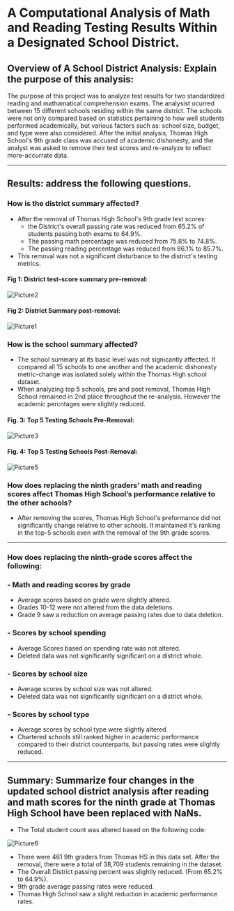 # A Computational Analysis of Math and Reading Testing Results Within a Designated School District.

## Overview of A School District Analysis: Explain the purpose of this analysis:
The purpose of this project was to analyze test results for two standardized reading and mathamatical comprehension exams. The analysist ocurred between 15 different schools residing within the same district. The schools were not only compared based on statistics pertaining to how well students performed academically, but various factors such as: school size, budget, and type were also considered. After the initial analysis, Thomas High School's 9th grade class was accused of academic dishonesty, and the analyst was asked to remove their test scores and re-analyze to reflect more-accurrate data. 
____________________________________________________
## Results: address the following questions.

### How is the district summary affected?
*  After the removal of Thomas High School's 9th grade test scores:
   *  the District's overall passing rate was reduced from 65.2% of students passing both exams to 64.9%.
   *  The passing math percentage  was reduced from 75.8% to 74.8%.
   *  The passing reading percentage was reduced from 86.1% to 85.7%.
*  This removal was not a significant disturbance to the district's testing metrics. 

#### Fig 1: District test-score summary pre-removal:
![Picture2](https://user-images.githubusercontent.com/90812456/137651821-b412a973-b0f5-4d49-a1ec-060fa09c05b2.png)

#### Fig 2: District Summary post-removal:
![Picture1](https://user-images.githubusercontent.com/90812456/137651657-bc7db4b9-529d-4036-a3ae-a929144b2201.png)

### How is the school summary affected?
*  The school summary at its basic level was not signicantly affected. It compared all 15 schools to one another and the academic dishonesty metric-change was isolated solely within the Thomas High school dataset. 
  *  When analyzing top 5 schools, pre and post removal, Thomas High School remained in 2nd place throughout the re-analysis. However the academic percntages were slightly reduced.

#### Fig. 3: Top 5 Testing Schools Pre-Removal:
![Picture3](https://user-images.githubusercontent.com/90812456/137652910-8892bf3c-e3f7-47cb-928a-014ee37043a7.png)

#### Fig. 4: Top 5 Testing Schools Post-Removal:
![Picture5](https://user-images.githubusercontent.com/90812456/137653241-dcc14a5d-f062-4a1f-99aa-736fe0818538.png)

### How does replacing the ninth graders’ math and reading scores affect Thomas High School’s performance relative to the other schools?
*  After removing the scores, Thomas High School's preformance did not significantly change relative to other schools. It maintained it's ranking in the top-5 schools even with the removal of the 9th grade scores.
_________________________________________________________
### How does replacing the ninth-grade scores affect the following:

### - Math and reading scores by grade
*  Average scores based on grade were slightly altered.
  *  Grades 10-12 were not altered from the data deletions.
  * Grade 9 saw a reduction on average passing rates due to data deletion.
### - Scores by school spending
*  Average Scores based on spending rate was not altered.
  * Deleted data was not significantly significant on a district whole.
### - Scores by school size
*  Average scores by school size was not altered.
  *  Deleted data was not significantly significant on a district whole.
### - Scores by school type
*  Average scores by school type were slightly altered. 
  *  Chartered schools still ranked higher in academic performance compared to their district counterparts, but passing rates were slightly reduced.


_________________________________________________________

## Summary: Summarize four changes in the updated school district analysis after reading and math scores for the ninth grade at Thomas High School have been replaced with NaNs.
*  The Total student count was altered based on the following code:

![Picture6](https://user-images.githubusercontent.com/90812456/137656263-ec4dfc38-3f71-4df6-841d-dc1fe5d65148.png)

  *  There were 461 9th graders from Thomas HS in this data set. After the removal, there were a total of 38,709 students remaining in the dataset. 
*  The Overall District passing percent was slightly reduced. (From 65.2% to 64.9%).
*  9th grade average passing rates were reduced. 
*  Thomas High School saw a slight reduction in academic performance rates.
